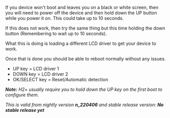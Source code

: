 If you device won't boot and leaves you on a black or white screen, then you will need to power off the device and then hold down the UP button while you power it on. This could take up to 10 seconds.

If this does not work, then try the same thing but this time holding the down button (Remembering to wait up to 10 seconds).

What this is doing is loading a different LCD driver to get your device to work.

Once that is done you should be able to reboot normally without any issues.

* UP key = LCD driver 1
* DOWN key = LCD driver 2
* OK/SELECT key = Reset/Automatic detection

_**Note:** H2+ usually require you to hold down the UP key on the first boot to configure them._

_This is valid from nightly version **n_220406** and stable release version: _**No stable release yet**__